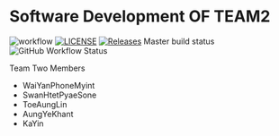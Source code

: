 # Software Development OF TEAM2

![workflow](https://github.com/BurmeseNoob/Project_Team2/actions/workflows/main.yml/badge.svg) 
[![LICENSE](https://img.shields.io/github/license/BurmeseNoob/Project_Team2.svg?style=flat-square)](https://github.com/BurmeseNoob/Project_Team2/blob/master/LICENSE) 
[![Releases](https://img.shields.io/github/release/BurmeseNoob/Project_Team2/all.svg?style=flat-square)](https://github.com/BurmeseNoob/Project_Team2/releases)
Master build status ![GitHub Workflow Status](https://img.shields.io/github/actions/workflow/status/eau-dae-raie-A/Dev-Ops-Group-1-/main.yml?branch=master&style=flat-square)

Team Two Members
-  WaiYanPhoneMyint
-  SwanHtetPyaeSone
-  ToeAungLin
-  AungYeKhant
-  KaYin

